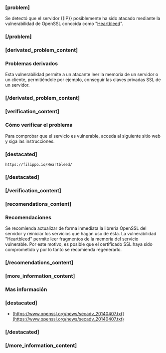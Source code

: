 ### [problem]

Se detectó que el servidor {{IP}} posiblemente ha sido atacado mediante la
vulnerabilidad de OpenSSL conocida como
"[Heartbleed](http://heartbleed.com/)".

### [/problem]

### [derivated_problem_content]
### Problemas derivados

Esta vulnerabilidad permite a un atacante leer la memoria de un servidor o
un cliente, permitiéndole por ejemplo, conseguir las claves privadas SSL de
un servidor.

### [/derivated_problem_content]


### [verification_content]
### Cómo verificar el problema
Para comprobar que el servicio es vulnerable, acceda al siguiente sitio
web y siga las instrucciones. 
### [destacated]
    https://filippo.io/Heartbleed/
### [/destacated]
### [/verification_content]

### [recomendations_content]
### Recomendaciones

Se recomienda actualizar de forma inmediata la librería OpenSSL del
servidor y reiniciar los servicios que hagan uso de ésta. La vulnerabilidad
"Heartbleed" permite leer fragmentos de la memoria del servicio
vulnerable. Por este motivo, es posible que el certificado SSL haya sido
comprometido y por lo tanto se recomienda regenerarlo.

### [/recomendations_content]

### [more_information_content]
### Mas información
### [destacated]
* [https://www.openssl.org/news/secadv_20140407.txt](https://www.openssl.org/news/secadv_20140407.txt)
### [/destacated]

### [/more_information_content]
